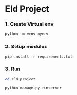 # Eld Project

### 1. Create Virtual env
```powerShell
python -m venv myenv
```

### 2. Setup modules
```python
pip install -r requirements.txt
```

### 3. Run
```powerShell
cd eld_project
```

```python
python manage.py runserver
```


